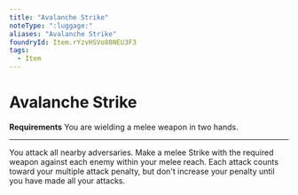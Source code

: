 ```yaml
---
title: "Avalanche Strike"
noteType: ":luggage:"
aliases: "Avalanche Strike"
foundryId: Item.rYzvHSVo80NEU3F3
tags:
  - Item
---
```


# Avalanche Strike

**Requirements** You are wielding a melee weapon in two hands.

* * *

You attack all nearby adversaries. Make a melee Strike with the required weapon against each enemy within your melee reach. Each attack counts toward your multiple attack penalty, but don't increase your penalty until you have made all your attacks.
